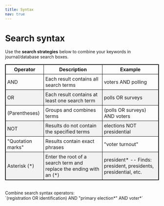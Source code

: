 ```yaml
---
title: Syntax
nav: true
---
```

# Search syntax

Use the **search strategies** below to combine your keywords in journal/database search boxes.

<style>
table, th, td { 
border: 1px solid black;
border-collapse: collapse;
}
th, td {
padding: 5px;
}
tr:nth-child(even) {background-color: #f2f2f2;}
</style>

Operator | Description | Example 
---------| ----------- | -------
AND | Each result contains all search terms | voters AND polling
OR | Each result contains at least one search term | polls OR surveys
(Parentheses) | Groups and combines terms | (polls OR surveys) AND voters
NOT | Results do not contain the specified terms | elections NOT presidential
"Quotation marks" | Results contain exact phrases | "voter turnout"
Asterisk (*) | Enter the root of a search term and replace the ending with an (*) | president* -- Finds: president, presidents, presidential, etc.

<br>
Combine search syntax operators:
<br>
`(registration OR identification) AND "primary election*" AND voter*`
